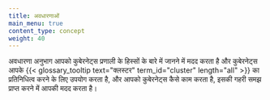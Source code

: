 ```yaml
---
title: अवधारणाओं
main_menu: true
content_type: concept
weight: 40
---
```


<!-- overview -->

अवधारणा अनुभाग आपको कुबेरनेट्स प्रणाली के हिस्सों के बारे में जानने में मदद करता है और कुबेरनेट्स आपके {{< glossary_tooltip text="क्लस्टर" term_id="cluster" length="all" >}} का प्रतिनिधित्व करने के लिए उपयोग करता है, और आपको कुबेरनेट्स कैसे काम करता है, इसकी गहरी समझ प्राप्त करने में आपकी मदद करता है।



<!-- body -->
